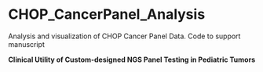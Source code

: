 # CHOP_CancerPanel_Analysis

Analysis and visualization of CHOP Cancer Panel Data. Code to support manuscript  

**Clinical Utility of Custom-designed NGS Panel Testing in Pediatric Tumors**


